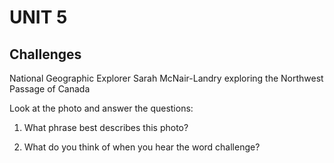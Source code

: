 # UNIT 5

## Challenges

National Geographic Explorer
Sarah McNair-Landry
exploring the Northwest
Passage of Canada

Look at the photo and answer the questions:

1. What phrase best describes this photo?

2. What do you think of when you hear the word challenge?